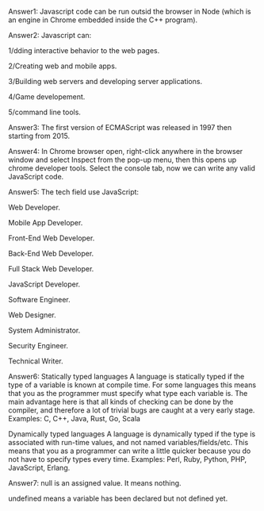 Answer1: Javascript code can be run outsid the browser in Node (which is an engine in Chrome embedded  inside the C++ program).


Answer2: Javascript can: 

1/dding interactive behavior to the web pages. 

2/Creating web and mobile apps. 

3/Building web servers and developing server applications. 

4/Game developement. 

5/command line tools.


Answer3: The first version of ECMAScript was released in 1997 then starting from 2015.


Answer4: In Chrome browser open, right-click anywhere in the browser window and select Inspect from the pop-up menu, then this opens up chrome developer tools. Select the console tab, now we can write any valid JavaScript code.


Answer5: The tech field use JavaScript: 

Web Developer.

Mobile App Developer.

Front-End Web Developer.

Back-End Web Developer.

Full Stack Web Developer.

JavaScript Developer.

Software Engineer.

Web Designer.

System Administrator.

Security Engineer.

Technical Writer.


Answer6: Statically typed languages
A language is statically typed if the type of a variable is known at compile time. For some languages this means that you as the programmer must specify what type each variable is. The main advantage here is that all kinds of checking can be done by the compiler, and therefore a lot of trivial bugs are caught at a very early stage.
Examples: C, C++, Java, Rust, Go, Scala

Dynamically typed languages
A language is dynamically typed if the type is associated with run-time values, and not named variables/fields/etc. This means that you as a programmer can write a little quicker because you do not have to specify types every time.
Examples: Perl, Ruby, Python, PHP, JavaScript, Erlang.


Answer7: null is an assigned value. It means nothing.

undefined means a variable has been declared but not defined yet.
